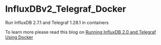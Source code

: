 # InfluxDBv2_Telegraf_Docker
 Run InfluxDB 2.7.1 and Telegraf 1.28.1 in containers

 To learn more please read this blog on [Running InfluxDB 2.0 and Telegraf Using Docker](https://www.influxdata.com/blog/running-influxdb-2-0-and-telegraf-using-docker/)
